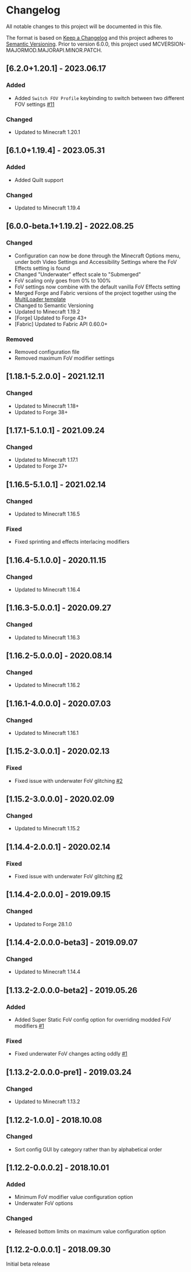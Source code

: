 # Changelog
All notable changes to this project will be documented in this file.

The format is based on [Keep a Changelog](http://keepachangelog.com/en/1.0.0/) and this project adheres to [Semantic Versioning](http://semver.org/spec/v2.0.0.html).
Prior to version 6.0.0, this project used MCVERSION-MAJORMOD.MAJORAPI.MINOR.PATCH.

## [6.2.0+1.20.1] - 2023.06.17
### Added
- Added `Switch FOV Profile` keybinding to switch between two different FOV settings [#11](https://github.com/illusivesoulworks/customfov/issues/11)
### Changed
- Updated to Minecraft 1.20.1

## [6.1.0+1.19.4] - 2023.05.31
### Added
- Added Quilt support
### Changed
- Updated to Minecraft 1.19.4

## [6.0.0-beta.1+1.19.2] - 2022.08.25
### Changed
- Configuration can now be done through the Minecraft Options menu, under both Video Settings and Accessibility Settings
where the FoV Effects setting is found
- Changed "Underwater" effect scale to "Submerged"
- FoV scaling only goes from 0% to 100%
- FoV settings now combine with the default vanilla FoV Effects setting
- Merged Forge and Fabric versions of the project together using the [MultiLoader template](https://github.com/jaredlll08/MultiLoader-Template)
- Changed to Semantic Versioning
- Updated to Minecraft 1.19.2
- [Forge] Updated to Forge 43+
- [Fabric] Updated to Fabric API 0.60.0+
### Removed
- Removed configuration file
- Removed maximum FoV modifier settings

## [1.18.1-5.2.0.0] - 2021.12.11
### Changed
- Updated to Minecraft 1.18+
- Updated to Forge 38+

## [1.17.1-5.1.0.1] - 2021.09.24
### Changed
- Updated to Minecraft 1.17.1
- Updated to Forge 37+

## [1.16.5-5.1.0.1] - 2021.02.14
### Changed
- Updated to Minecraft 1.16.5
### Fixed
- Fixed sprinting and effects interlacing modifiers

## [1.16.4-5.1.0.0] - 2020.11.15
### Changed
- Updated to Minecraft 1.16.4

## [1.16.3-5.0.0.1] - 2020.09.27
### Changed
- Updated to Minecraft 1.16.3

## [1.16.2-5.0.0.0] - 2020.08.14
### Changed
- Updated to Minecraft 1.16.2

## [1.16.1-4.0.0.0] - 2020.07.03
### Changed
- Updated to Minecraft 1.16.1

## [1.15.2-3.0.0.1] - 2020.02.13
### Fixed
- Fixed issue with underwater FoV glitching [#2](https://github.com/TheIllusiveC4/CustomFoV/issues/2)

## [1.15.2-3.0.0.0] - 2020.02.09
### Changed
- Updated to Minecraft 1.15.2

## [1.14.4-2.0.0.1] - 2020.02.14
### Fixed
- Fixed issue with underwater FoV glitching [#2](https://github.com/TheIllusiveC4/CustomFoV/issues/2)

## [1.14.4-2.0.0.0] - 2019.09.15
### Changed
- Updated to Forge 28.1.0

## [1.14.4-2.0.0.0-beta3] - 2019.09.07
### Changed
- Updated to Minecraft 1.14.4

## [1.13.2-2.0.0.0-beta2] - 2019.05.26
### Added
- Added Super Static FoV config option for overriding modded FoV modifiers [#1](https://github.com/TheIllusiveC4/CustomFoV/issues/1)
### Fixed
- Fixed underwater FoV changes acting oddly [#1](https://github.com/TheIllusiveC4/CustomFoV/issues/1)

## [1.13.2-2.0.0.0-pre1] - 2019.03.24
### Changed
- Updated to Minecraft 1.13.2

## [1.12.2-1.0.0] - 2018.10.08
### Changed
- Sort config GUI by category rather than by alphabetical order

## [1.12.2-0.0.0.2] - 2018.10.01
### Added
- Minimum FoV modifier value configuration option
- Underwater FoV options
### Changed
- Released bottom limits on maximum value configuration option

## [1.12.2-0.0.0.1] - 2018.09.30
Initial beta release